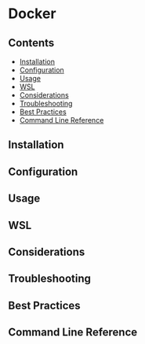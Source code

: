 # Docker

## Contents

<!-- START doctoc generated TOC please keep comment here to allow auto update -->
<!-- DON'T EDIT THIS SECTION, INSTEAD RE-RUN doctoc TO UPDATE -->


- [Installation](#installation)
- [Configuration](#configuration)
- [Usage](#usage)
- [WSL](#wsl)
- [Considerations](#considerations)
- [Troubleshooting](#troubleshooting)
- [Best Practices](#best-practices)
- [Command Line Reference](#command-line-reference)

<!-- END doctoc generated TOC please keep comment here to allow auto update -->

## Installation

## Configuration

## Usage

## WSL

## Considerations

## Troubleshooting

## Best Practices

## Command Line Reference